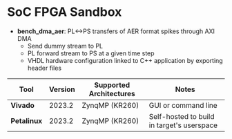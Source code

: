 # SoC FPGA Sandbox

* **bench_dma_aer**: PL<->PS transfers of AER format spikes through  AXI DMA
  * Send dummy stream to PL
  * PL forward stream to PS at a given time step
  * VHDL hardware configuration linked to C++ application by exporting header files

| **Tool**             | **Version**       | **Supported Architectures**      | **Notes**                                                                                   |
|----------------------|-------------------|----------------------------------|---------------------------------------------------------------------------------------------|
| **Vivado**           | 2023.2    | ZynqMP (KR260)   | GUI or command line |
| **Petalinux**        | 2023.2    | ZynqMP (KR260)   | Self-hosted to build in target's userspace|
